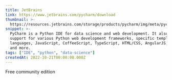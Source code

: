 ```yaml
---
title: JetBrains
link: https://www.jetbrains.com/pycharm/download
thumbnail: >-
  https://resources.jetbrains.com/storage/products/pycharm/img/meta/pycharm_logo_300x300.png
snippet: >-
  PyCharm is a Python IDE for data science and web development. It also provides
  support for various Python web development frameworks, specific template
  languages, JavaScript, CoffeeScript, TypeScript, HTML/CSS, AngularJS, Node.js,
  and more.
tags: ["IDE", "python", "data-science"]
createdAt: 2022-10-21T00:00:00.000Z
---
```

Free community edition